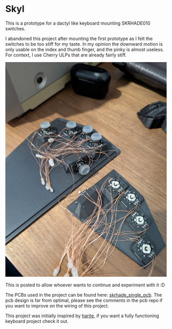 # Skyl
This is a prototype for a dactyl like keyboard mounting SKRHADE010 switches.

I abandoned this project after mounting the first prototype as I felt the switches to be
too stiff for my taste. In my opinion the downward motion is only usable on the index and thumb
finger, and the pinky is almost useless. For context, I use Cherry ULPs that are already fairly stiff.

![First Prototype](./assets/skrhade_prototype.jpeg)

This is posted to allow whoever wants to continue and experiment with it :D

The PCBs used in the project can be found here: [skrhade_single_pcb](https://github.com/jonboh/skrhade_singlepcb).
The pcb design is far from optimal, please see the comments in the pcb repo if you want to improve on the wiring of this project.

This project was initially inspired by [harite](https://github.com/dlip/harite), if you want a fully
functioning keyboard project check it out.
